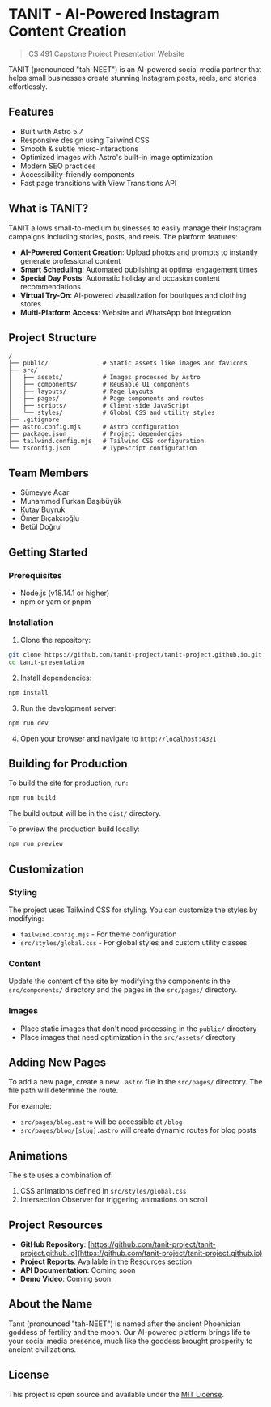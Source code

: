 # TANIT - AI-Powered Instagram Content Creation

> CS 491 Capstone Project Presentation Website

TANIT (pronounced "tah-NEET") is an AI-powered social media partner that helps small businesses create stunning Instagram posts, reels, and stories effortlessly.

## Features

- Built with Astro 5.7
- Responsive design using Tailwind CSS
- Smooth & subtle micro-interactions
- Optimized images with Astro's built-in image optimization
- Modern SEO practices
- Accessibility-friendly components
- Fast page transitions with View Transitions API

## What is TANIT?

TANIT allows small-to-medium businesses to easily manage their Instagram campaigns including stories, posts, and reels. The platform features:

- **AI-Powered Content Creation**: Upload photos and prompts to instantly generate professional content
- **Smart Scheduling**: Automated publishing at optimal engagement times
- **Special Day Posts**: Automatic holiday and occasion content recommendations
- **Virtual Try-On**: AI-powered visualization for boutiques and clothing stores
- **Multi-Platform Access**: Website and WhatsApp bot integration

## Project Structure

```
/
├── public/               # Static assets like images and favicons
├── src/
│   ├── assets/           # Images processed by Astro
│   ├── components/       # Reusable UI components
│   ├── layouts/          # Page layouts
│   ├── pages/            # Page components and routes
│   ├── scripts/          # Client-side JavaScript
│   └── styles/           # Global CSS and utility styles
├── .gitignore
├── astro.config.mjs      # Astro configuration
├── package.json          # Project dependencies
├── tailwind.config.mjs   # Tailwind CSS configuration
└── tsconfig.json         # TypeScript configuration
```

## Team Members

- Sümeyye Acar
- Muhammed Furkan Başıbüyük
- Kutay Buyruk
- Ömer Bıçakcıoğlu
- Betül Doğrul

## Getting Started

### Prerequisites

- Node.js (v18.14.1 or higher)
- npm or yarn or pnpm

### Installation

1. Clone the repository:

```bash
git clone https://github.com/tanit-project/tanit-project.github.io.git
cd tanit-presentation
```

2. Install dependencies:

```bash
npm install
```

3. Run the development server:

```bash
npm run dev
```

4. Open your browser and navigate to `http://localhost:4321`

## Building for Production

To build the site for production, run:

```bash
npm run build
```

The build output will be in the `dist/` directory.

To preview the production build locally:

```bash
npm run preview
```

## Customization

### Styling

The project uses Tailwind CSS for styling. You can customize the styles by modifying:

- `tailwind.config.mjs` - For theme configuration
- `src/styles/global.css` - For global styles and custom utility classes

### Content

Update the content of the site by modifying the components in the `src/components/` directory and the pages in the `src/pages/` directory.

### Images

- Place static images that don't need processing in the `public/` directory
- Place images that need optimization in the `src/assets/` directory

## Adding New Pages

To add a new page, create a new `.astro` file in the `src/pages/` directory. The file path will determine the route.

For example:
- `src/pages/blog.astro` will be accessible at `/blog`
- `src/pages/blog/[slug].astro` will create dynamic routes for blog posts

## Animations

The site uses a combination of:

1. CSS animations defined in `src/styles/global.css`
2. Intersection Observer for triggering animations on scroll

## Project Resources

- **GitHub Repository**: [https://github.com/tanit-project/tanit-project.github.io](https://github.com/tanit-project/tanit-project.github.io)
- **Project Reports**: Available in the Resources section
- **API Documentation**: Coming soon
- **Demo Video**: Coming soon

## About the Name

Tanıt (pronounced "tah-NEET") is named after the ancient Phoenician goddess of fertility and the moon. Our AI-powered platform brings life to your social media presence, much like the goddess brought prosperity to ancient civilizations.

## License

This project is open source and available under the [MIT License](LICENSE).
